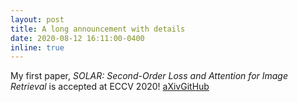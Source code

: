 ```yaml
---
layout: post
title: A long announcement with details
date: 2020-08-12 16:11:00-0400
inline: true 
---
```


My first paper, *SOLAR: Second-Order Loss and Attention for Image Retrieval* is accepted at ECCV 2020! [aXiv](https://arxiv.org/abs/2001.08972)[GitHub](https://github.com/tonyngjichun/SOLAR)